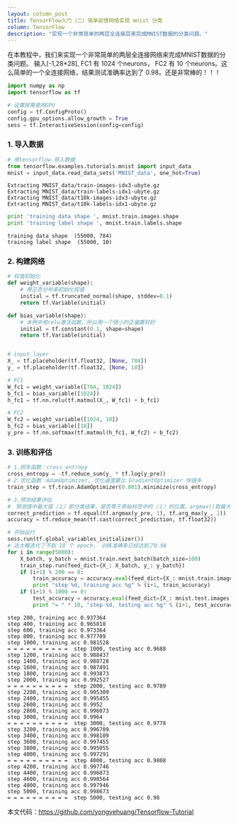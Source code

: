 ```yaml
--- 
layout: column_post
title: TensorFlow入门（二）简单前馈网络实现 mnist 分类
column: TensorFlow
description: "实现一个非常简单的两层全连接层来完成MNIST数据的分类问题。"
---
```


在本教程中，我们来实现一个非常简单的两层全连接网络来完成MNIST数据的分类问题。
输入[-1,28*28], FC1 有 1024 个neurons， FC2 有 10 个neurons。这么简单的一个全连接网络，结果测试准确率达到了 0.98。还是非常棒的！！！


```python
import numpy as np
import tensorflow as tf

# 设置按需使用GPU
config = tf.ConfigProto()
config.gpu_options.allow_growth = True
sess = tf.InteractiveSession(config=config)
```

### 1. 导入数据


```python
# 用tensorflow 导入数据
from tensorflow.examples.tutorials.mnist import input_data
mnist = input_data.read_data_sets('MNIST_data', one_hot=True)
```

    Extracting MNIST_data/train-images-idx3-ubyte.gz
    Extracting MNIST_data/train-labels-idx1-ubyte.gz
    Extracting MNIST_data/t10k-images-idx3-ubyte.gz
    Extracting MNIST_data/t10k-labels-idx1-ubyte.gz



```python
print 'training data shape ', mnist.train.images.shape
print 'training label shape ', mnist.train.labels.shape
```

    training data shape  (55000, 784)
    training label shape  (55000, 10)


### 2.  构建网络


```python
# 权值初始化
def weight_variable(shape):
    # 用正态分布来初始化权值
    initial = tf.truncated_normal(shape, stddev=0.1)
    return tf.Variable(initial)

def bias_variable(shape):
    # 本例中用relu激活函数，所以用一个很小的正偏置较好
    initial = tf.constant(0.1, shape=shape)
    return tf.Variable(initial)


# input_layer
X_ = tf.placeholder(tf.float32, [None, 784])
y_ = tf.placeholder(tf.float32, [None, 10])

# FC1
W_fc1 = weight_variable([784, 1024])
b_fc1 = bias_variable([1024])
h_fc1 = tf.nn.relu(tf.matmul(X_, W_fc1) + b_fc1)

# FC2
W_fc2 = weight_variable([1024, 10])
b_fc2 = bias_variable([10])
y_pre = tf.nn.softmax(tf.matmul(h_fc1, W_fc2) + b_fc2)

```

### 3. 训练和评估


```python
# 1.损失函数：cross_entropy
cross_entropy = -tf.reduce_sum(y_ * tf.log(y_pre))
# 2.优化函数：AdamOptimizer, 优化速度要比 GradientOptimizer 快很多
train_step = tf.train.AdamOptimizer(0.001).minimize(cross_entropy)

# 3.预测结果评估
#　预测值中最大值（１）即分类结果，是否等于原始标签中的（１）的位置。argmax()取最大值所在的下标
correct_prediction = tf.equal(tf.argmax(y_pre, 1), tf.arg_max(y_, 1))  
accuracy = tf.reduce_mean(tf.cast(correct_prediction, tf.float32))

# 开始运行
sess.run(tf.global_variables_initializer())
# 这大概迭代了不到 10 个 epoch， 训练准确率已经达到了0.98
for i in range(5000):
    X_batch, y_batch = mnist.train.next_batch(batch_size=100)
    train_step.run(feed_dict={X_: X_batch, y_: y_batch})
    if (i+1) % 200 == 0:
        train_accuracy = accuracy.eval(feed_dict={X_: mnist.train.images, y_: mnist.train.labels})
        print "step %d, training acc %g" % (i+1, train_accuracy)
    if (i+1) % 1000 == 0:
        test_accuracy = accuracy.eval(feed_dict={X_: mnist.test.images, y_: mnist.test.labels})
        print "= " * 10, "step %d, testing acc %g" % (i+1, test_accuracy)
```

    step 200, training acc 0.937364
    step 400, training acc 0.965818
    step 600, training acc 0.973364
    step 800, training acc 0.977709
    step 1000, training acc 0.981528
    = = = = = = = = = =  step 1000, testing acc 0.9688
    step 1200, training acc 0.988437
    step 1400, training acc 0.988728
    step 1600, training acc 0.987491
    step 1800, training acc 0.993873
    step 2000, training acc 0.992527
    = = = = = = = = = =  step 2000, testing acc 0.9789
    step 2200, training acc 0.995309
    step 2400, training acc 0.995455
    step 2600, training acc 0.9952
    step 2800, training acc 0.996073
    step 3000, training acc 0.9964
    = = = = = = = = = =  step 3000, testing acc 0.9778
    step 3200, training acc 0.996709
    step 3400, training acc 0.998109
    step 3600, training acc 0.997455
    step 3800, training acc 0.995055
    step 4000, training acc 0.997291
    = = = = = = = = = =  step 4000, testing acc 0.9808
    step 4200, training acc 0.997746
    step 4400, training acc 0.996073
    step 4600, training acc 0.998564
    step 4800, training acc 0.997946
    step 5000, training acc 0.998673
    = = = = = = = = = =  step 5000, testing acc 0.98

本文代码：https://github.com/yongyehuang/Tensorflow-Tutorial

